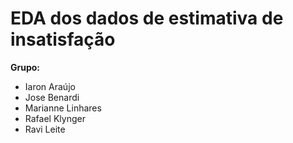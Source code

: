 # EDA dos dados de estimativa de insatisfação

**Grupo:**
- Iaron Araújo
- Jose Benardi
- Marianne Linhares
- Rafael Klynger
- Ravi Leite
